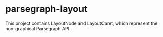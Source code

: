 # parsegraph-layout

This project contains LayoutNode and LayoutCaret, which represent
the non-graphical Parsegraph API.
